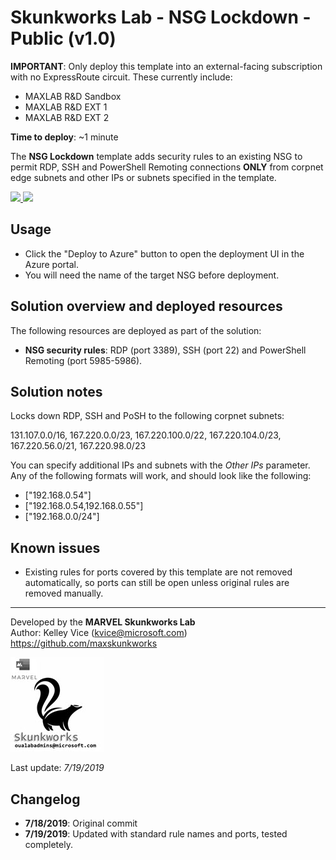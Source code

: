 ﻿# Skunkworks Lab - NSG Lockdown - Public (v1.0)

**IMPORTANT**: Only deploy this template into an external-facing subscription with no ExpressRoute circuit. These currently include:

+ MAXLAB R&D Sandbox
+ MAXLAB R&D EXT 1
+ MAXLAB R&D EXT 2

**Time to deploy**: ~1 minute

The **NSG Lockdown** template adds security rules to an existing NSG to permit RDP, SSH and PowerShell Remoting connections **ONLY** from corpnet edge subnets and other IPs or subnets specified in the template.

<a href="https://portal.azure.com/#create/Microsoft.Template/uri/https%3A%2F%2Fraw.githubusercontent.com%2Foualabadmins%2Flab_deploy%2Fmaster%2Fnsg-lockdown%2Fazuredeploy.json" target="_blank">
<img src="http://azuredeploy.net/deploybutton.png"/>
</a>
<a href="http://armviz.io/#/?load=https%3A%2F%2Fraw.githubusercontent.com%2Foualabadmins%2Flab_deploy%2Fmaster%2Fnsg-lockdown%2Fazuredeploy.json" target="_blank">
<img src="http://armviz.io/visualizebutton.png"/>
</a>

## Usage

+ Click the "Deploy to Azure" button to open the deployment UI in the Azure portal.
+ You will need the name of the target NSG before deployment.

## Solution overview and deployed resources

The following resources are deployed as part of the solution:

+ **NSG security rules**: RDP (port 3389), SSH (port 22) and PowerShell Remoting (port 5985-5986).

## Solution notes

Locks down RDP, SSH and PoSH to the following corpnet subnets:

131.107.0.0/16, 167.220.0.0/23, 167.220.100.0/22, 167.220.104.0/23, 167.220.56.0/21, 167.220.98.0/23

You can specify additional IPs and subnets with the _Other IPs_ parameter. Any of the following formats will work, and should look like the following:

+ ["192.168.0.54"]
+ ["192.168.0.54,192.168.0.55"]
+ ["192.168.0.0/24"]

## Known issues

+ Existing rules for ports covered by this template are not removed automatically, so ports can still be open unless original rules are removed manually.

___
Developed by the **MARVEL Skunkworks Lab**  
Author: Kelley Vice (kvice@microsoft.com)  
https://github.com/maxskunkworks

![alt text](../common/images/maxskunkworkslogo-small.jpg "MARVEL Skunkworks")

Last update: _7/19/2019_

## Changelog

+ **7/18/2019**: Original commit
+ **7/19/2019**: Updated with standard rule names and ports, tested completely.
